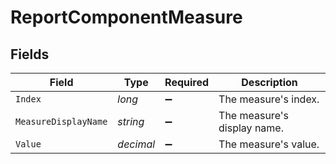 # ReportComponentMeasure


## Fields

| Field                       | Type                        | Required                    | Description                 |
| --------------------------- | --------------------------- | --------------------------- | --------------------------- |
| `Index`                     | *long*                      | :heavy_minus_sign:          | The measure's index.        |
| `MeasureDisplayName`        | *string*                    | :heavy_minus_sign:          | The measure's display name. |
| `Value`                     | *decimal*                   | :heavy_minus_sign:          | The measure's value.        |